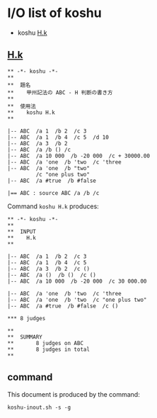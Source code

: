 # I/O list of koshu

- koshu  [H.k](#hk)



## [H.k](H.k)

```
** -*- koshu -*-
**
**  題名
**    甲州記法の ABC - H 判断の書き方
**
**  使用法
**    koshu H.k
**

|-- ABC  /a 1  /b 2  /c 3
|-- ABC  /a 1  /b 4  /c 5  /d 10
|-- ABC  /a 3  /b 2
|-- ABC  /a /b () /c
|-- ABC  /a 10 000  /b -20 000  /c + 30000.00
|-- ABC  /a 'one  /b 'two  /c 'three
|-- ABC  /a 'one  /b "two"
         /c "one plus two"
|-- ABC  /a #true  /b #false

|== ABC : source ABC /a /b /c

```

Command `koshu H.k` produces:

```
** -*- koshu -*-
**
**  INPUT
**    H.k
**

|-- ABC  /a 1  /b 2  /c 3
|-- ABC  /a 1  /b 4  /c 5
|-- ABC  /a 3  /b 2  /c ()
|-- ABC  /a ()  /b ()  /c ()
|-- ABC  /a 10 000  /b -20 000  /c 30 000.00

|-- ABC  /a 'one  /b 'two  /c 'three
|-- ABC  /a 'one  /b 'two  /c "one plus two"
|-- ABC  /a #true  /b #false  /c ()

*** 8 judges

**
**  SUMMARY
**       8 judges on ABC
**       8 judges in total
**
```



## command

This document is produced by the command:

```
koshu-inout.sh -s -g
```
